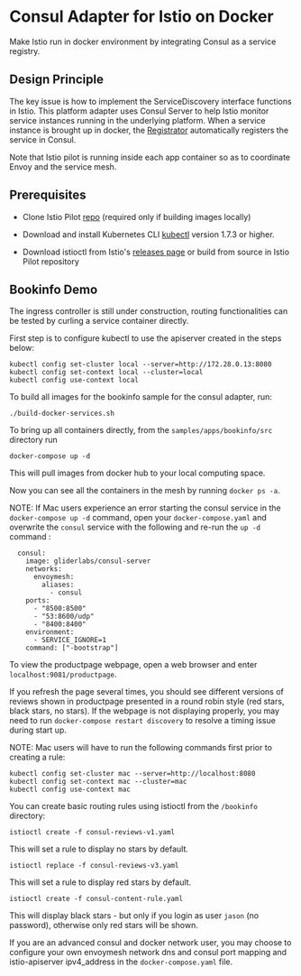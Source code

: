 # Consul Adapter for Istio on Docker

Make Istio run in docker environment by integrating Consul as a service registry.

## Design Principle

The key issue is how to implement the ServiceDiscovery interface functions in Istio.
This platform adapter uses Consul Server to help Istio monitor service instances running in the underlying platform.
When a service instance is brought up in docker, the [Registrator](http://gliderlabs.github.io/registrator/latest/)
automatically registers the service in Consul.

Note that Istio pilot is running inside each app container so as to coordinate Envoy and the service mesh.

## Prerequisites

 * Clone Istio Pilot [repo](https://github.com/istio/pilot) (required only if building images locally)

 * Download and install Kubernetes CLI [kubectl](https://kubernetes.io/docs/tasks/tools/install-kubectl/) version
  1.7.3 or higher.

 * Download istioctl from Istio's [releases page](https://github.com/istio/istio/releases) or build from
 source in Istio Pilot repository

## Bookinfo Demo

The ingress controller is still under construction, routing functionalities can be tested by curling a service container directly.

First step is to configure kubectl to use the apiserver created in the steps below:

```
kubectl config set-cluster local --server=http://172.28.0.13:8080
kubectl config set-context local --cluster=local
kubectl config use-context local
```

To build all images for the bookinfo sample for the consul adapter, run:

  ```
  ./build-docker-services.sh
  ```

To bring up all containers directly, from the `samples/apps/bookinfo/src` directory run

  ```
  docker-compose up -d
  ```

This will pull images from docker hub to your local computing space.

Now you can see all the containers in the mesh by running `docker ps -a`.

NOTE: If Mac users experience an error starting the consul service in the `docker-compose up -d` command, 
open your `docker-compose.yaml` and overwrite the `consul` service with the following and re-run the `up -d` command :
```
  consul:
    image: gliderlabs/consul-server
    networks:
      envoymesh:
        aliases:
          - consul
    ports:
      - "8500:8500"
      - "53:8600/udp"
      - "8400:8400"
    environment:
      - SERVICE_IGNORE=1
    command: ["-bootstrap"]
```

To view the productpage webpage, open a web browser and enter `localhost:9081/productpage`.  

If you refresh the page several times, you should see different versions of reviews shown in productpage presented in a round robin style (red stars, black stars, no stars). If the webpage is not displaying properly, you may need to run `docker-compose restart discovery` to resolve a timing issue during start up.

NOTE: Mac users will have to run the following commands first prior to creating a rule:

```
kubectl config set-cluster mac --server=http://localhost:8080
kubectl config set-context mac --cluster=mac
kubectl config use-context mac
```

You can create basic routing rules using istioctl from the `/bookinfo` directory:

```
istioctl create -f consul-reviews-v1.yaml
```

This will set a rule to display no stars by default.

```
istioctl replace -f consul-reviews-v3.yaml
```

This will set a rule to display red stars by default.

```
istioctl create -f consul-content-rule.yaml
```

This will display black stars - but only if you login as user `jason` (no password), otherwise only red stars will be shown.

If you are an advanced consul and docker network user, you may choose to configure your own envoymesh network dns and consul port mapping and istio-apiserver ipv4_address in the `docker-compose.yaml` file.
